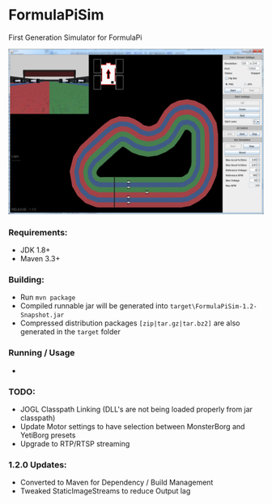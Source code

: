 # FormulaPiSim

First Generation Simulator for FormulaPi

![ScreenShot](./screenshots/ai_control.png)

### Requirements:
+ JDK 1.8+
+ Maven 3.3+

### Building:
+ Run `mvn package`
+ Compiled runnable jar will be generated into `target\FormulaPiSim-1.2-Snapshot.jar`
+ Compressed distribution packages `[zip|tar.gz|tar.bz2]` are also generated in the `target` folder

### Running / Usage
+

### TODO:
+ JOGL Classpath Linking (DLL's are not being loaded properly from jar classpath)
+ Update Motor settings to have selection between MonsterBorg and YetiBorg presets
+ Upgrade to RTP/RTSP streaming 

### 1.2.0 Updates:
+ Converted to Maven for Dependency / Build Management
+ Tweaked StaticImageStreams to reduce Output lag
